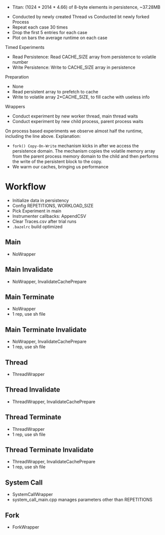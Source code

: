 - Titan: (1024 * 2014 * 4.66) of 8-byte elements in persistence, ~37.28MB
<!-- - pc-myron: (1024 * 2014 * 1) million of 8-byte elements in persistence, 32MB -->
- Conducted by newly created Thread vs Conducted bt newly forked Process
- Repeat each case 30 times
- Drop the first 5 entries for each case
- Plot on bars the average runtime on each case

Timed Experiments
- Read Persistence: Read CACHE_SIZE array from persistence to volatile number
- Write Persistence: Write to CACHE_SIZE array in persistence

Preparation
- None
- Read persistent array to prefetch to cache
- Write to volatile array 2*CACHE_SIZE, to fill cache with useless info

Wrappers
- Conduct experiment by new worker thread, main thread waits
- Conduct experiment by new child process, parent process waits

On process based experiments we observe almost half the runtime, including the line above. Explanation:
- `fork() Copy-On-Write` mechanism kicks in after we access the persistence domain. The mechanism copies the volatile memory array from the parent process memory domain to the child and then performs the write of the persistent block to the copy.
- We warm our caches, bringing us performance

# Workflow
- Initialize data in persistency
- Config REPETITIONS, WORKLOAD_SIZE
- Pick Experiment in main
- Instrumenter callbacks: AppendCSV
- Clear Traces.csv after trial runs
- `.bazelrc` build optimized

## Main
- NoWrapper
## Main Invalidate
- NoWrapper, InvalidateCachePrepare
## Main Terminate
- NoWrapper
- 1 rep, use sh file
## Main Terminate Invalidate
- NoWrapper, InvalidateCachePrepare
- 1 rep, use sh file

## Thread
- ThreadWrapper
## Thread Invalidate
- ThreadWrapper, InvalidateCachePrepare
## Thread Terminate
- ThreadWrapper
- 1 rep, use sh file
## Thread Terminate Invalidate
- ThreadWrapper, InvalidateCachePrepare
- 1 rep, use sh file

## System Call
- SystemCallWrapper
- system_call_main.cpp manages parameters other than REPETITIONS

## Fork
- ForkWrapper
